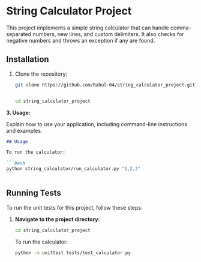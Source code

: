 # String Calculator Project

This project implements a simple string calculator that can handle comma-separated numbers, new lines, and custom delimiters. It also checks for negative numbers and throws an exception if any are found.

## Installation

1. Clone the repository:

   ```bash
   git clone https://github.com/Rahul-04/string_calculator_project.git


   cd string_calculator_project
   ```

**3. Usage:**

Explain how to use your application, including command-line instructions and examples.

````markdown
## Usage

To run the calculator:

```bash
python string_calculator/run_calculator.py "1,2,3"
```
````

## Running Tests

To run the unit tests for this project, follow these steps:

1. **Navigate to the project directory:**

   ```bash
   cd string_calculator_project
   ```

   To run the calculator:

   ```bash
   python -m unittest tests/test_calculator.py
   ```
